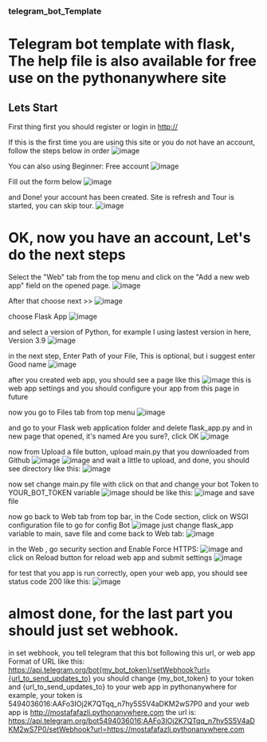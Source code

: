 ### telegram_bot_Template
# Telegram bot template with flask, The help file is also available for free use on the pythonanywhere site

## Lets Start
First thing first you should register or login in [http://](https://www.pythonanywhere.com/)

If this is the first time you are using this site or you do not have an account, follow the steps below in order
![image](https://user-images.githubusercontent.com/69136464/185737678-75313085-5e7d-4d32-aea9-de7c067b6e69.png)

You can also using Beginner: Free account
![image](https://user-images.githubusercontent.com/69136464/185737732-faeb70fa-6686-4dfb-b9c4-548d4f6f2426.png)

Fill out the form below
![image](https://user-images.githubusercontent.com/69136464/185737870-541c53f6-ed67-4725-b546-b2d699d3a3c5.png)

and Done! your account has been created. Site is refresh and Tour is started, you can skip tour.
![image](https://user-images.githubusercontent.com/69136464/185737984-998652ee-a323-4582-b358-514fab2b472d.png)


# OK, now you have an account, Let's do the next steps
Select the "Web" tab from the top menu and click on the "Add a new web app" field on the opened page.
![image](https://user-images.githubusercontent.com/69136464/185738200-b2f00e35-cdef-4720-a7e7-c824a8aa2a69.png)


After that choose next >>
![image](https://user-images.githubusercontent.com/69136464/185738264-0b1c67e3-6512-4538-a6ac-990e22fc05cc.png)

choose Flask App
![image](https://user-images.githubusercontent.com/69136464/185738282-f4fc9212-8019-4743-81bf-01d5011664b3.png)

and select a version of Python, for example I using lastest version in here, Version 3.9
![image](https://user-images.githubusercontent.com/69136464/185738317-be38d47b-e92e-491e-af8f-eedc30467197.png)

in the next step, Enter Path of your File, This is optional, but i suggest enter Good name
![image](https://user-images.githubusercontent.com/69136464/185738379-9e1f3c9b-8a68-4613-b485-c25ec5c22936.png)

after you created web app, you should see a page like this
![image](https://user-images.githubusercontent.com/69136464/185756421-99854fbc-c833-4c7c-a613-6517a8d08c34.png)
this is web app settings and you should configure your app from this page in future

now you go to Files tab from top menu
![image](https://user-images.githubusercontent.com/69136464/185756481-a9ae0c7a-e21d-4f5c-915b-8708f9baa1cb.png)

and go to your Flask web application folder and delete flask_app.py and in new page that opened, it's named Are you sure?, click OK
![image](https://user-images.githubusercontent.com/69136464/185756578-4a803f32-3f02-4cdf-a1ac-80efe9f268d3.png)

now from Upload a file button, upload main.py that you downloaded from Github
![image](https://user-images.githubusercontent.com/69136464/185756638-d2c748c3-890e-4d5b-9600-0934ff3be2eb.png)
![image](https://user-images.githubusercontent.com/69136464/185756672-26f51e9b-a1cf-4ce4-a499-466c92027838.png)
and wait a little to upload, and done, you should see directory like this:
![image](https://user-images.githubusercontent.com/69136464/185756701-cdf233f9-233e-424c-b80d-e18fd54ce24b.png)

now set change main.py file with click on that and change your bot Token to YOUR_BOT_TOKEN variable
![image](https://user-images.githubusercontent.com/69136464/185757180-31f6bdc8-aecf-4aad-b6d3-3714f393a152.png)
should be like this:
![image](https://user-images.githubusercontent.com/69136464/185757211-1eac1fdd-03da-47c8-9215-cd2e8cb195d2.png)
and save file

now go back to Web tab from top bar, in the Code section, click on WSGI configuration file to go for config Bot
![image](https://user-images.githubusercontent.com/69136464/185756870-a3ae969d-70f3-4b43-a612-dff85e676f8d.png)
just change flask_app variable to main, save file and come back to Web tab:
![image](https://user-images.githubusercontent.com/69136464/185757915-fc36efa3-aa30-4b56-a5c2-32b7022627ec.png)

in the Web , go security section and Enable Force HTTPS:
![image](https://user-images.githubusercontent.com/69136464/185757727-660f13a0-c88e-414d-8019-571c60498d64.png)
and click on Reload button for reload web app and submit settings
![image](https://user-images.githubusercontent.com/69136464/185758139-e99e0258-659f-4594-95c2-41e9144f705b.png)

for test that you app is run correctly, open your web app, you should see status code 200 like this:
![image](https://user-images.githubusercontent.com/69136464/185758339-286de0c3-3daf-46b0-b4e2-276f0a167ba6.png)



# almost done, for the last part you should just set webhook.
in set webhook, you tell telegram that this bot following this url, or web app
Format of URL like this:
https://api.telegram.org/bot{my_bot_token}/setWebhook?url={url_to_send_updates_to}
you should change {my_bot_token} to your token and {url_to_send_updates_to} to your web app in pythonanywhere
for example, your token is 5494036016:AAFo3IOj2K7QTqq_n7hy5S5V4aDKM2wS7P0 and your web app is http://mostafafazli.pythonanywhere.com
the url is:
https://api.telegram.org/bot5494036016:AAFo3IOj2K7QTqq_n7hy5S5V4aDKM2wS7P0/setWebhook?url=https://mostafafazli.pythonanywhere.com
